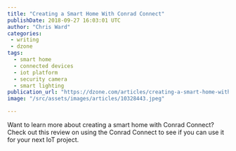 ```yaml
---
title: "Creating a Smart Home With Conrad Connect"
publishDate: 2018-09-27 16:03:01 UTC
author: "Chris Ward"
categories:
 - writing
 - dzone
tags:
  - smart home
  - connected devices
  - iot platform
  - security camera
  - smart lighting
publication_url: "https://dzone.com/articles/creating-a-smart-home-with-conrad-connect"
image: "/src/assets/images/articles/10328443.jpeg"

---
```

Want to learn more about creating a smart home with Conrad Connect? Check out this review on using the Conrad Connect to see if you can use it for your next IoT project.

